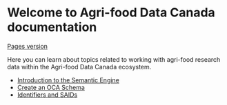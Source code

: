 # Welcome to Agri-food Data Canada documentation
[Pages version](https://carlyh-micb.github.io/ADC-documentation/)

Here you can learn about topics related to working with agri-food research data within the Agri-food Data Canada ecosystem.

* [Introduction to the Semantic Engine](semantic_engine.md)
* [Create an OCA Schema](create_OCA_schema.md)
* [Identifiers and SAIDs](identifiers_and_saids.md)

